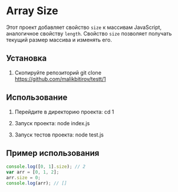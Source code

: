 # Array Size
Этот проект добавляет свойство `size` к массивам JavaScript, аналогичное свойству `length`. Свойство `size` позволяет получать текущий размер массива и изменять его.

## Установка
1. Скопируйте репозиторий 
git clone https://github.com/malikbitirov/testt/1

## Использование
1. Перейдите в директорию проекта:
cd 1

2. Запуск проекта:
node index.js

3. Запуск тестов проекта:
node test.js

## Пример использования
```javascript
console.log([0, 1].size); // 2
var arr = [0, 1, 2];
arr.size = 0;
console.log(arr); // []
